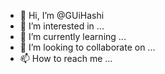- 👋 Hi, I’m @GUiHashi
- 👀 I’m interested in ...
- 🌱 I’m currently learning ...
- 💞️ I’m looking to collaborate on ...
- 📫 How to reach me ...

<!---
GUiHashi/GUiHashi is a ✨ special ✨ repository because its `README.md` (this file) appears on your GitHub profile.
You can click the Preview link to take a look at your changes.
--->
